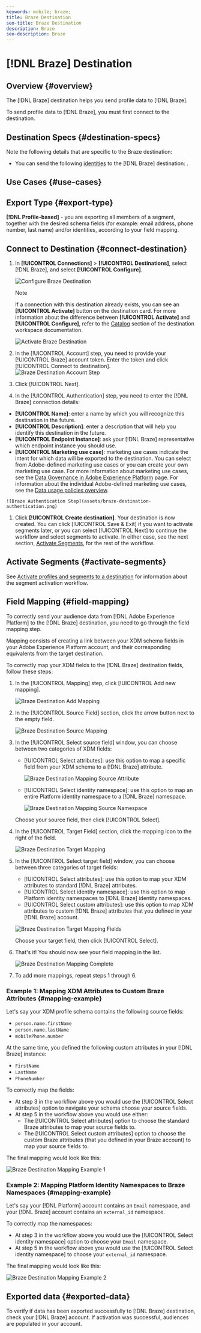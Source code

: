```yaml
---
keywords: mobile; braze;
title: Braze Destination
seo-title: Braze Destination
description: Braze
seo-description: Braze
---
```


# [!DNL Braze] Destination 

## Overview {#overview}

The [!DNL Braze] destination helps you send profile data to [!DNL Braze].


To send profile data to [!DNL Braze], you must first connect to the destination.

## Destination Specs {#destination-specs}

Note the following details that are specific to the Braze destination:

* You can send the following [identities](../../identity-service/namespaces.md) to the [!DNL Braze] destination: .

## Use Cases {#use-cases}


## Export Type {#export-type}

**[!DNL Profile-based]** - you are exporting all members of a segment, together with the desired schema fields (for example: email address, phone number, last name) and/or identities, according to your field mapping.

## Connect to Destination {#connect-destination}

1.  In **[!UICONTROL Connections]** > **[!UICONTROL Destinations]**, select [!DNL Braze], and select **[!UICONTROL Configure]**.

    ![Configure Braze Destination](assets/braze-destination-configure.png)

    >[!NOTE]
    >
    >If a connection with this destination already exists, you can see an **[!UICONTROL Activate]** button on the destination card. For more information about the difference between **[!UICONTROL Activate]** and **[!UICONTROL Configure]**, refer to the [Catalog](../destinations/destinations-workspace.md#catalog) section of the destination workspace documentation.
    >
    >![Activate Braze Destination](assets/braze-destination-activate.png)

1. In the [!UICONTROL Account] step, you need to provide your [!UICONTROL Braze] account token. Enter the token and click [!UICONTROL Connect to destination].
   ![Braze Destination Account Step](assets/braze-destination-account.png)

1. Click [!UICONTROL Next].

1.  In the [!UICONTROL Authentication] step, you need to enter the [!DNL Braze] connection details:
   * **[!UICONTROL Name]**: enter a name by which you will recognize this destination in the future.
   * **[!UICONTROL Description]**: enter a description that will help you identify this destination in the future.
   * **[!UICONTROL Endpoint Instance]**: ask your [!DNL Braze] representative which endpoint instance you should use.
   * **[!UICONTROL Marketing use case]**: marketing use cases indicate the intent for which data will be exported to the destination. You can select from Adobe-defined marketing use cases or you can create your own marketing use case. For more information about marketing use cases, see the [Data Governance in Adobe Experience Platform](../privacy/data-governance-overview.md#destinations) page. For information about the individual Adobe-defined marketing use cases, see the [Data usage policies overview](../../data-governance/policies/overview.md#core-actions). 
  
    ![Braze Authentication Step](assets/braze-destination-authentication.png)

1. Click **[!UICONTROL Create destination]**. Your destination is now created. You can click [!UICONTROL Save & Exit] if you want to activate segments later, or you can select [!UICONTROL Next] to continue the workflow and select segments to activate. In either case, see the next section, [Activate Segments](#activate-segments), for the rest of the workflow.

## Activate Segments {#activate-segments}

See [Activate profiles and segments to a destination](activate-destinations.md#select-attributes) for information about the segment activation workflow.

## Field Mapping {#field-mapping}

To correctly send your audience data from [!DNL Adobe Experience Platform] to the [!DNL Braze] destination, you need to go through the field mapping step.

Mapping consists of creating a link between your XDM schema fields in your Adobe Experience Platform account, and their corresponding equivalents from the target destination.

To correctly map your XDM fields to the [!DNL Braze] destination fields, follow these steps:

1. In the [!UICONTROL Mapping] step, click [!UICONTROL Add new mapping].
   
   ![Braze Destination Add Mapping](assets/braze-destination-mapping.png)

1. In the [!UICONTROL Source Field] section, click the arrow button next to the empty field.
   
    ![Braze Destination Source Mapping](assets/braze-destination-mapping-source.png)

1. In the [!UICONTROL Select source field] window, you can choose between two categories of XDM fields:
   * [!UICONTROL Select attributes]: use this option to map a specific field from your XDM schema to a [!DNL Braze] attribute.

        ![Braze Destination Mapping Source Attribute](assets/braze-destination-mapping-attributes.png)

   * [!UICONTROL Select identity namespace]: use this option to map an entire Platform identity namespace to a [!DNL Braze] namespace.

        ![Braze Destination Mapping Source Namespace](assets/braze-destination-mapping-namespaces.png)

    Choose your source field, then click [!UICONTROL Select].

1. In the [!UICONTROL Target Field] section, click the mapping icon to the right of the field.
   
   ![Braze Destination Target Mapping](assets/braze-destination-mapping-target.png)

1. In the [!UICONTROL Select target field] window, you can choose between three categories of target fields:
   * [!UICONTROL Select attributes]: use this option to map your XDM attributes to standard [!DNL Braze] attributes.
   * [!UICONTROL Select identity namespace]: use this option to map Platform identity namespaces to [!DNL Braze] identity namespaces.
   * [!UICONTROL Select custom attributes]: use this option to map XDM attributes to custom [!DNL Braze] attributes that you defined in your [!DNL Braze] account.
  
    ![Braze Destination Target Mapping Fields](assets/braze-destination-mapping-target-fields.png)

    Choose your target field, then click [!UICONTROL Select].

1. That's it! You should now see your field mapping in the list.
   
   ![Braze Destination Mapping Complete](assets/braze-destination-mapping-complete.png)
   
1. To add more mappings, repeat steps 1 through 6.

### Example 1: Mapping XDM Attributes to Custom Braze Attributes {#mapping-example}

Let's say your XDM profile schema contains the following source fields:

* `person.name.firstName`
* `person.name.lastName`
* `mobilePhone.number`

At the same time, you defined the following custom attributes in your [!DNL Braze] instance:

* `FirstName`
* `LastName`
* `PhoneNumber`

To correctly map the fields:

* At step 3 in the workflow above you would use the [!UICONTROL Select attributes] option to navigate your schema choose your source fields.
* At step 5 in the workflow above you would use either:
  * The [!UICONTROL Select attributes] option to choose the standard Braze attributes to map your source fields to.
  * The [!UICONTROL Select custom attributes] option to choose the custom Braze attributes (that you defined in your Braze account) to map your source fields to.

The final mapping would look like this:

![Braze Destination Mapping Example 1](assets/braze-destination-mapping-example1.png)


### Example 2: Mapping Platform Identity Namespaces to Braze Namespaces {#mapping-example}

Let's say your [!DNL Platform] account contains an `Email` namespace, and your [!DNL Braze] account contains an `external_id` namespace.

To correctly map the namespaces:

* At step 3 in the workflow above you would use the [!UICONTROL Select identity namespace] option to choose your `Email` namespace.
* At step 5 in the workflow above you would use the [!UICONTROL Select identity namespace] to choose your `external_id` namespace.

The final mapping would look like this:

![Braze Destination Mapping Example 2](assets/braze-destination-mapping-example2.png)

## Exported data {#exported-data}

To verify if data has been exported successfully to [!DNL Braze] destination, check your [!DNL Braze] account. If activation was successful, audiences are populated in your account. 
